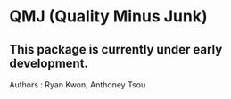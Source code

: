 # QMJ (Quality Minus Junk)

## This package is currently under early development.
Authors : Ryan Kwon, Anthoney Tsou